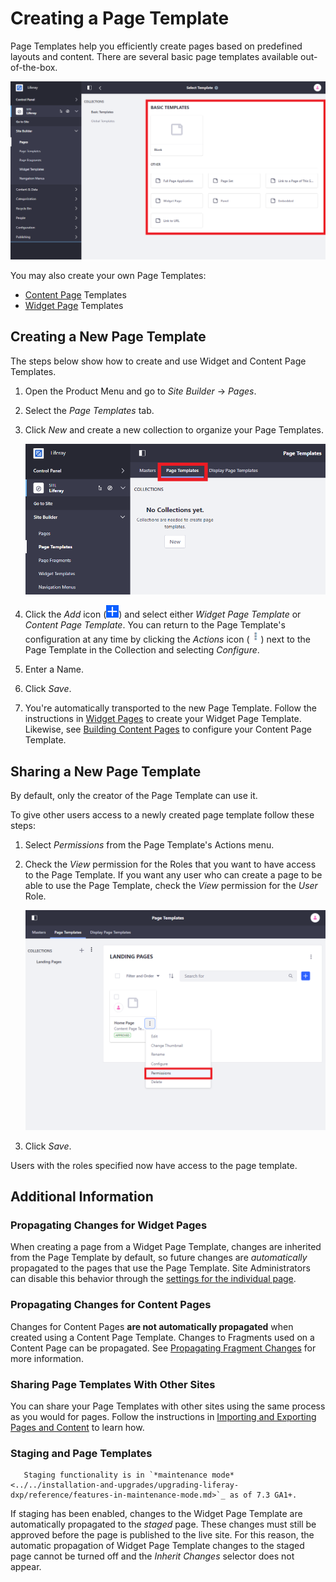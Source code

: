 # Creating a Page Template

Page Templates help you efficiently create pages based on predefined layouts and content. There are several basic page templates available out-of-the-box.

![Basic Page Templates are available.](./creating-a-page-template/images/01.png)

You may also create your own Page Templates:

* [Content Page](./building-content-pages.md) Templates
* [Widget Page](./understanding-pages.md#widget-pages) Templates

## Creating a New Page Template

The steps below show how to create and use Widget and Content Page Templates.

1. Open the Product Menu and go to *Site Builder* &rarr; *Pages*.

1. Select the *Page Templates* tab.

1. Click *New* and create a new collection to organize your Page Templates.

    ![Creating a new Page Template Collection.](./creating-a-page-template/images/02.png)

1. Click the *Add* icon (![Add Page Template](../../images/icon-add.png)) and select either *Widget Page Template* or *Content Page Template*. You can return to the Page Template's configuration at any time by clicking the *Actions* icon (![Actions](../../images/icon-actions.png)) next to the Page Template in the Collection and selecting *Configure*.

1. Enter a Name.

1. Click *Save*.

1. You're automatically transported to the new Page Template. Follow the instructions in [Widget Pages](./understanding-pages.md#widget-pages) to create your Widget Page Template. Likewise, see [Building Content Pages](./building-content-pages.md) to configure your Content Page Template.

## Sharing a New Page Template

By default, only the creator of the Page Template can use it.

To give other users access to a newly created page template follow these steps:

1. Select *Permissions* from the Page Template's Actions menu.
1. Check the *View* permission for the Roles that you want to have access to the Page Template. If you want any user who can create a page to be able to use the Page Template, check the *View* permission for the *User* Role.

    ![Configuring permissions for a page template to allow other users access.](./creating-a-page-template/images/03.png)

1. Click *Save*.

Users with the roles specified now have access to the page template.

## Additional Information

### Propagating Changes for Widget Pages

When creating a page from a Widget Page Template, changes are inherited from the Page Template by default, so future changes are *automatically* propagated to the pages that use the Page Template. Site Administrators can disable this behavior through the [settings for the individual page](./06-configuring-individual-pages.md#general).

### Propagating Changes for Content Pages

Changes for Content Pages **are not automatically propagated** when created using a Content Page Template. Changes to Fragments used on a Content Page can be propagated. See [Propagating Fragment Changes](TODO) for more information.

### Sharing Page Templates With Other Sites

You can share your Page Templates with other sites using the same process as you would for pages. Follow the instructions in [Importing and Exporting Pages and Content](../building-sites/importing-exporting-pages-and-content.md) to learn how.

### Staging and Page Templates

```important::
   Staging functionality is in `*maintenance mode* <../../installation-and-upgrades/upgrading-liferay-dxp/reference/features-in-maintenance-mode.md>`_ as of 7.3 GA1+.
```

If staging has been enabled, changes to the Widget Page Template are automatically propagated to the *staged* page. These changes must still be approved before the page is published to the live site. For this reason, the automatic propagation of Widget Page Template changes to the staged page cannot be turned off and the *Inherit Changes* selector does not appear.
